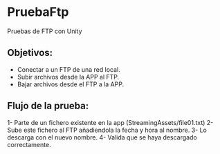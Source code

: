 # PruebaFtp
Pruebas de FTP con Unity


## Objetivos:
* Conectar a un FTP de una red local.
* Subir archivos desde la APP al FTP.
* Bajar archivos desde el FTP a la APP.

## Flujo de la prueba:
1- Parte de un fichero existente en la app (StreamingAssets/file01.txt)
2- Sube este fichero al FTP añadiendola la fecha y hora al nombre.
3- Lo descarga con el nuevo nombre.
4- Valida que se haya descargado correctamente.